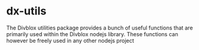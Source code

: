 # dx-utils
The Divblox utilities package provides a bunch of useful functions that are primarily used within the Divblox nodejs library. These functions can however be freely used in any other nodejs project